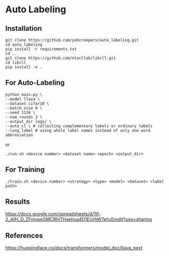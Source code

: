 # Auto Labeling

## Installation

```
git clone https://github.com/yahcreepers/auto_labeling.git
cd auto_labeling
pip install -r requirements.txt
cd ..
git clone https://github.com/ntucllab/libcll.git
cd libcll
pip install -e .
```

## For Auto-Labeling

```
python main.py \
--model llava \
--dataset cifar10 \
--batch_size 8 \
--seed 1126 \
--num_rounds 3 \
--output_dir logs/ \
--auto_cl \ # collecting complementary labels or ordinary labels
--long_label # using whole label names instead of only one word abbreviation
```

or

```
./run.sh <device number> <dataset name> <epoch> <output_dir>
```

## For Training

```
./train.sh <device number> <strategy> <type> <model> <dataset> <label path>
```

## Results
https://docs.google.com/spreadsheets/d/1tf-2_AfH_D_ZFmvpxGMCRhlTHaehva4D1EUrhW7efu0/edit?usp=sharing

## References
https://huggingface.co/docs/transformers/model_doc/llava_next